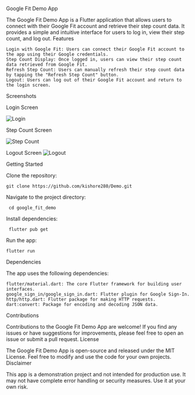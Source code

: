 Google Fit Demo App

The Google Fit Demo App is a Flutter application that allows users to connect with their Google Fit account and retrieve their step count data. It provides a simple and intuitive interface for users to log in, view their step count, and log out.
Features

    Login with Google Fit: Users can connect their Google Fit account to the app using their Google credentials.
    Step Count Display: Once logged in, users can view their step count data retrieved from Google Fit.
    Refresh Step Count: Users can manually refresh their step count data by tapping the "Refresh Step Count" button.
    Logout: Users can log out of their Google Fit account and return to the login screen.

Screenshots

Login Screen
  
  ![Login](screenshots/Screenshot_1686167726.png)

Step Count Screen

   ![Step Count](screenshots/Screenshot_1686168327.png)
   
Logout Screen
   ![Logout](screenshots/Screenshot_1686168333.png)
   
Getting Started

Clone the repository:

    git clone https://github.com/kishore280/Demo.git

Navigate to the project directory:

     cd google_fit_demo

Install dependencies:

     flutter pub get

Run the app:

    flutter run

Dependencies

The app uses the following dependencies:

    flutter/material.dart: The core Flutter framework for building user interfaces.
    google_sign_in/google_sign_in.dart: Flutter plugin for Google Sign-In.
    http/http.dart: Flutter package for making HTTP requests.
    dart:convert: Package for encoding and decoding JSON data.

Contributions

Contributions to the Google Fit Demo App are welcome! If you find any issues or have suggestions for improvements, please feel free to open an issue or submit a pull request.
License

The Google Fit Demo App is open-source and released under the MIT License. Feel free to modify and use the code for your own projects.
Disclaimer

This app is a demonstration project and not intended for production use. It may not have complete error handling or security measures. Use it at your own risk.